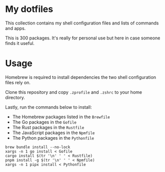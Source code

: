 # My dotfiles

This collection contains my shell configuration files and lists of commands and apps.

This is 300 packages. It's really for personal use but here in case someone finds it useful.

# Usage

Homebrew is required to install dependencies the two shell configuration files rely on.

Clone this repository and copy `.zprofile` and `.zshrc` to your home directory.

Lastly, run the commands below to install:

- The Homebrew packages listed in the `Brewfile`
- The Go packages in the `Gofile`
- The Rust packages in the `Rustfile`
- The JavaScript packages in the `Npmfile`
- The Python packages in the `Pythonfile`

```shell
brew bundle install --no-lock
xargs -n 1 go install < Gofile
cargo install $(tr '\n' ' ' < Rustfile)
pnpm install -g $(tr '\n' ' ' < Npmfile)
xargs -n 1 pipx install < Pythonfile
```
